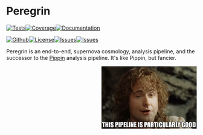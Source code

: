 # Peregrin

[![Tests](https://github.com/OmegaLambda1998/Peregrin/actions/workflows/test_and_codecov.yml/badge.svg?branch=main)](https://github.com/OmegaLambda1998/Peregrin/actions/workflows/test_and_codecov.yml?branch=main)[![Coverage](https://coveralls.io/repos/github/OmegaLambda1998/Peregrin/badge.svg?branch=main)](https://coveralls.io/github/OmegaLambda1998/Peregrin?branch=main)[![Documentation](https://github.com/OmegaLambda1998/Peregrin/actions/workflows/documentation.yml/badge.svg)](http://www.omegalambda.au/Peregrin/)

[![Github](https://img.shields.io/badge/GitHub-100000?style=for-the-badge&logo=github&logoColor=white)](https://github.com/OmegaLambda1998/Peregrin)[![License](https://img.shields.io/github/license/OmegaLambda1998/Peregrin.svg)](https://github.com/OmegaLambda1998/Peregrin/blob/main/LICENSE)[![Issues](https://img.shields.io/github/issues/OmegaLambda1998/Peregrin.svg)](https://github.com/OmegaLambda1998/Peregrin/issues)[![Issues](https://img.shields.io/github/issues-pr/OmegaLambda1998/Peregrin.svg)](https://github.com/OmegaLambda1998/Peregrin/pulls)

Peregrin is an end-to-end, supernova cosmology, analysis pipeline, and the successor to the [Pippin](https://github.com/dessn/pippin) analysis pipeline. It's like Pippin, but fancier.

<img align="right" width="50%" src="meme.png">
